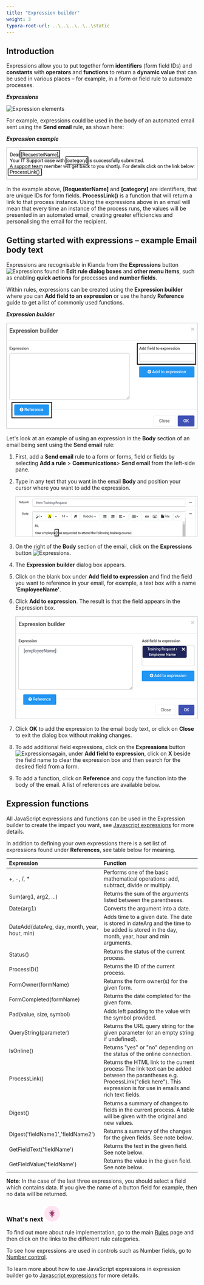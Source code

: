 ```yaml
---
title: "Expression builder"
weight: 3
typora-root-url: ..\..\..\..\..\static
---
```


## Introduction ##

Expressions allow you to put together form **identifiers** (form field IDs) and **constants** with **operators** and **functions** to return a **dynamic value** that can be used in various places – for example, in a form or field rule to automate processes.

***Expressions***

![Expression elements](https://academy.kianda.com/wp-content/uploads/2022/02/expressions.gif)

For example, expressions could be used in the body of an automated email sent using the **Send email** rule, as shown here:

***Expression example***

![Expression example](/images/expression-example.gif)

In the example above, **[RequesterName]** and **[category]** are identifiers, that are unique IDs for form fields. **ProcessLink()** is a function that will return a link to that process instance. Using the expressions above in an email will mean that every time an instance of the process runs, the values will be presented in an automated email, creating greater efficiencies and personalising the email for the recipient.

## Getting started with expressions – example Email body text

Expressions are recognisable in Kianda from the **Expressions** button ![Expressions](https://academy.kianda.com/wp-content/uploads/2022/02/ellipsis.png) found in **Edit rule dialog boxes** and **other menu items**, such as enabling **quick actions** for processes and **number fields**.

Within rules, expressions can be created using the **Expression builder** where you can **Add field to an expression** or use the handy **Reference** guide to get a list of commonly used functions.

***Expression builder***

![Expression builder example in action](/images/expression-builder-eg.gif)

Let's look at an example of using an expression in the **Body** section of an email being sent using the **Send email** rule:

1. First, add a **Send email** rule to a form or forms, field or fields by selecting **Add a rule** > **Communications**> **Send email** from the left-side pane.

2. Type in any text that you want in the email **Body** and position your cursor where you want to add the expression.

   ![Cursor positioning in an email body to add an expression](/images/cursor-in-expression.jpg)

3. On the right of the **Body** section of the email, click on the **Expressions** button ![Expressions](https://academy.kianda.com/wp-content/uploads/2022/02/ellipsis.png).

4. The **Expression builder** dialog box appears.

5. Click on the blank box under **Add field to expression** and find the field you want to reference in your email, for example, a text box with a name **'EmployeeName'**.

6. Click **Add to expression**. The result is that the field appears in the Expression box. 

   ![Expression builder example](/images/expression-builder-example.jpg)

7. Click **OK** to add the expression to the email body text, or click on **Close** to exit the dialog box without making changes.

8. To add additional field expressions, click on the **Expressions** button ![Expressions](https://academy.kianda.com/wp-content/uploads/2022/02/ellipsis.png)again, under **Add field to expression**, click on **X** beside the field name to clear the expression box and then search for the desired field from a form.

9. To add a function, click on **Reference** and copy the function into the body of the email. A list of references are available below.

   

## Expression functions

All JavaScript expressions and functions can be used in the Expression builder to create the impact you want, see [Javascript expressions](/docs/low-code/javascript-expressions/) for more details.

In addition to defining your own expressions there is a set list of expressions found under **References**, see table below for meaning.

| Expression                                    | Function                                                     |
| :-------------------------------------------- | :----------------------------------------------------------- |
| +, -, /, \*                                   | Performs one of the basic mathematical operations: add, subtract, divide or multiply. |
| Sum(arg1, arg2, ...)                          | Returns the sum of the arguments listed between the parentheses. |
| Date(arg1)                                    | Converts the argument into a date.                           |
| DateAdd(dateArg, day, month, year, hour, min) | Adds time to a given date. The date is stored in dateArg and the time to be added is stored in the day, month, year, hour and min arguments. |
| Status()                                      | Returns the status of the current process.                   |
| ProcessID()                                   | Returns the ID of the current process.                       |
| FormOwner(formName)                           | Returns the form owner(s) for the given form.                |
| FormCompleted(formName)                       | Returns the date completed for the given form.               |
| Pad(value, size, symbol)                      | Adds left padding to the value with the symbol provided.     |
| QueryString(parameter)                        | Returns the URL query string for the given parameter (or an empty string if undefined). |
| IsOnline()                                    | Returns "yes" or "no" depending on the status of the online connection. |
| ProcessLink()                                 | Returns the HTML link to the current process  The link text can be added between the parantheses e.g. ProcessLink("click here"). This expression is for use in emails and rich text fields. |
| Digest()                                      | Returns a summary of changes to fields in the current process.  A table will be given with the original and new values. |
| Digest('fieldName1','fieldName2')             | Returns a summary of the changes for the given fields.  See note below. |
| GetFieldText('fieldName')                     | Returns the text in the given field. See note below.         |
| GetFieldValue('fieldName')                    | Returns the value in the given field. See note below.        |

**Note**: In the case of the last three expressions, you should select a field which contains data.  If you give the name of a button field for example, then no data will be returned.

### What's next  ![Idea icon](/images/18.png) ###

To find out more about rule implementation, go to the main [Rules](/docs/platform/rules/) page and then click on the links to the different rule categories.

To see how expressions are used in controls such as Number fields, go to [Number control](/docs/platform/controls/input/number/).

To learn more about how to use JavaScript expressions in expression builder go to [Javascript expressions](/docs/low-code/javascript-expressions/) for more details.



